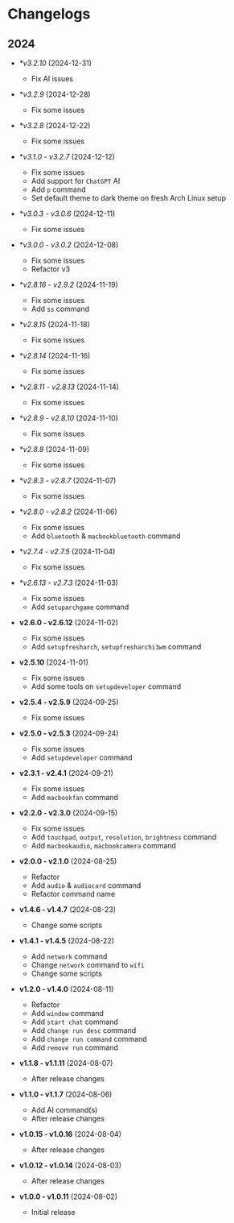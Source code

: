 # Changelogs

## 2024

- **v3.2.10* (2024-12-31)
  - Fix AI issues

- **v3.2.9* (2024-12-28)
  - Fix some issues

- **v3.2.8* (2024-12-22)
  - Fix some issues

- **v3.1.0 - v3.2.7* (2024-12-12)
  - Fix some issues
  - Add support for `ChatGPT` AI
  - Add `p` command
  - Set default theme to dark theme on fresh Arch Linux setup

- **v3.0.3 - v3.0.6* (2024-12-11)
  - Fix some issues

- **v3.0.0 - v3.0.2* (2024-12-08)
  - Fix some issues
  - Refactor v3

- **v2.8.16 - v2.9.2* (2024-11-19)
  - Fix some issues
  - Add `ss` command

- **v2.8.15* (2024-11-18)
  - Fix some issues

- **v2.8.14* (2024-11-16)
  - Fix some issues

- **v2.8.11 - v2.8.13* (2024-11-14)
  - Fix some issues

- **v2.8.9 - v2.8.10* (2024-11-10)
  - Fix some issues

- **v2.8.8* (2024-11-09)
  - Fix some issues

- **v2.8.3 - v2.8.7* (2024-11-07)
  - Fix some issues

- **v2.8.0 - v2.8.2* (2024-11-06)
  - Fix some issues
  - Add `bluetooth` & `macbookbluetooth` command

- **v2.7.4 - v2.7.5* (2024-11-04)
  - Fix some issues

- **v2.6.13 - v2.7.3* (2024-11-03)
  - Fix some issues
  - Add `setuparchgame` command

- **v2.6.0 - v2.6.12** (2024-11-02)
  - Fix some issues
  - Add `setupfresharch`, `setupfresharchi3wm` command

- **v2.5.10** (2024-11-01)
  - Fix some issues
  - Add some tools on `setupdeveloper` command

- **v2.5.4 - v2.5.9** (2024-09-25)
  - Fix some issues

- **v2.5.0 - v2.5.3** (2024-09-24)
  - Fix some issues
  - Add `setupdeveloper` command

- **v2.3.1 - v2.4.1** (2024-09-21)
  - Fix some issues
  - Add `macbookfan` command

- **v2.2.0 - v2.3.0** (2024-09-15)
  - Fix some issues
  - Add `touchpad`, `output`, `resolution`, `brightness` command
  - Add `macbookaudio`, `macbookcamera` command

- **v2.0.0 - v2.1.0** (2024-08-25)
  - Refactor
  - Add `audio` & `audiocard` command
  - Refactor command name

- **v1.4.6 - v1.4.7** (2024-08-23)
  - Change some scripts

- **v1.4.1 - v1.4.5** (2024-08-22)
  - Add `network` command
  - Change `network` command to `wifi`
  - Change some scripts

- **v1.2.0 - v1.4.0** (2024-08-11)
  - Refactor
  - Add `window` command
  - Add `start chat` command
  - Add `change run desc` command
  - Add `change run command` command
  - Add `remove run` command

- **v1.1.8 - v1.1.11** (2024-08-07)
  - After release changes

- **v1.1.0 - v1.1.7** (2024-08-06)
  - Add AI command(s)
  - After release changes

- **v1.0.15 - v1.0.16** (2024-08-04)
  - After release changes

- **v1.0.12 - v1.0.14** (2024-08-03)
  - After release changes

- **v1.0.0 - v1.0.11** (2024-08-02)
  - Initial release
